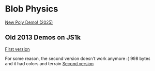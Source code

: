 Blob Physics
====
[New Poly Demo! (2025)](https://grantkot.com/poly)

Old 2013 Demos on JS1k
-------------
[First version](http://js1k.com/2013-spring/demo/1393)

For some reason, the second version doesn't work anymore :( 998 bytes and it had colors and terrain
[Second version](http://js1k.com/2013-spring/demo/1485)
